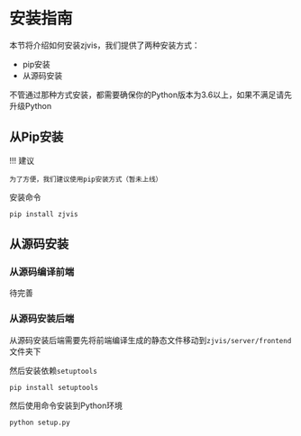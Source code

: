# 安装指南

本节将介绍如何安装zjvis，我们提供了两种安装方式：

- pip安装
- 从源码安装

不管通过那种方式安装，都需要确保你的Python版本为3.6以上，如果不满足请先升级Python

## 从Pip安装

!!! 建议
    
    为了方便，我们建议使用pip安装方式（暂未上线）

安装命令

```
pip install zjvis
```

## 从源码安装

### 从源码编译前端

待完善

### 从源码安装后端

从源码安装后端需要先将前端编译生成的静态文件移动到`zjvis/server/frontend`文件夹下

然后安装依赖`setuptools`

```
pip install setuptools
```

然后使用命令安装到Python环境

```
python setup.py
```
